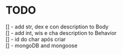 # TODO

[] - add str, dex e con description to Body  
[] - add int, wis e cha description to Behavior  
[] - id do char após criar  
[] - mongoDB and mongoose  

